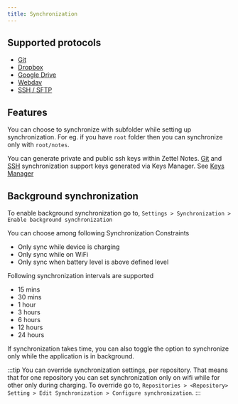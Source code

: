 ```yaml
---
title: Synchronization
---
```


## Supported protocols

- [Git](./git)
- [Dropbox](./dropbox.md)
- [Google Drive](./google-drive.md)
- [Webdav](./webdav.md)
- [SSH / SFTP](./sftp.md)

## Features

You can choose to synchronize with subfolder while setting up synchronization. For eg. if you have `root` folder then you can synchronize only with `root/notes`.

You can generate private and public ssh keys within Zettel Notes. [Git](./git.md) and [SSH](./sftp.md) synchronization support keys generated via Keys Manager. See [Keys Manager](./keys-manager.md)

## Background synchronization

To enable background synchronization go to, `Settings > Synchronization > Enable background synchronization`

You can choose among following Synchronization Constraints

- Only sync while device is charging
- Only sync while on WiFi
- Only sync when battery level is above defined level

Following synchronization intervals are supported

- 15 mins
- 30 mins
- 1 hour
- 3 hours
- 6 hours
- 12 hours
- 24 hours

If synchronization takes time, you can also toggle the option to synchronize only while the application is in background.

:::tip
You can override synchronization settings, per repository. That means that for one repository you can set synchronization only on wifi while for other only during charging. To override go to, `Repositories > <Repository> Setting > Edit Synchronization > Configure synchronization`.
:::